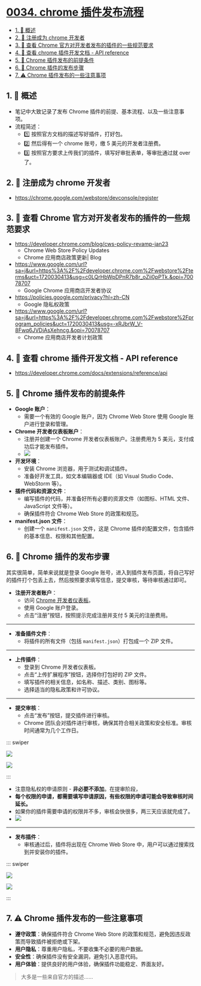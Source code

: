 # [0034. chrome 插件发布流程](https://github.com/Tdahuyou/TNotes.notes/tree/main/notes/0034.%20chrome%20%E6%8F%92%E4%BB%B6%E5%8F%91%E5%B8%83%E6%B5%81%E7%A8%8B)

<!-- region:toc -->

- [1. 📝 概述](#1--概述)
- [2. 🔗 注册成为 chrome 开发者](#2--注册成为-chrome-开发者)
- [3. 🔗 查看 Chrome 官方对开发者发布的插件的一些规范要求](#3--查看-chrome-官方对开发者发布的插件的一些规范要求)
- [4. 🔗 查看 chrome 插件开发文档 - API reference](#4--查看-chrome-插件开发文档---api-reference)
- [5. 📒 Chrome 插件发布的前提条件](#5--chrome-插件发布的前提条件)
- [6. 📒 Chrome 插件的发布步骤](#6--chrome-插件的发布步骤)
- [7. ⚠️ Chrome 插件发布的一些注意事项](#7-️-chrome-插件发布的一些注意事项)

<!-- endregion:toc -->

## 1. 📝 概述

- 笔记中大致记录了发布 Chrome 插件的前提、基本流程、以及一些注意事项。
- 流程简述：
  - 1️⃣ 按照官方文档的描述写好插件，打好包。
  - 2️⃣ 然后得有一个 chrome 账号，缴 5 美元的开发者注册费。
  - 3️⃣ 按照官方要求上传我们的插件，填写好审批表单，等审批通过就 over 了。

## 2. 🔗 注册成为 chrome 开发者

- https://chrome.google.com/webstore/devconsole/register

## 3. 🔗 查看 Chrome 官方对开发者发布的插件的一些规范要求

- https://developer.chrome.com/blog/cws-policy-revamp-jan23
  - Chrome Web Store Policy Updates
  - Chrome 应用商店政策更新| Blog
- https://www.google.com/url?sa=j&url=https%3A%2F%2Fdeveloper.chrome.com%2Fwebstore%2Fterms&uct=1720030413&usg=c0LQrHbWpDPnR7b8r_oZii0pPTk.&opi=70078707
  - Google Chrome 应用商店开发者协议
- https://policies.google.com/privacy?hl=zh-CN
  - Google 隐私权政策
- https://www.google.com/url?sa=j&url=https%3A%2F%2Fdeveloper.chrome.com%2Fwebstore%2Fprogram_policies&uct=1720030413&usg=-xRJbrW_V-8Fwq6JVDiAsXehncg.&opi=70078707
  - Chrome 应用商店开发者计划政策

## 4. 🔗 查看 chrome 插件开发文档 - API reference

- https://developer.chrome.com/docs/extensions/reference/api

## 5. 📒 Chrome 插件发布的前提条件

- **Google 账户**：
  - 需要一个有效的 Google 账户，因为 Chrome Web Store 使用 Google 账户进行登录和管理。
- **Chrome 开发者仪表板账户**：
  - 注册并创建一个 Chrome 开发者仪表板账户。注册费用为 5 美元，支付成功后才能发布插件。
  - ![](https://cdn.jsdelivr.net/gh/Tdahuyou/imgs@main/2024-12-13-13-26-51.png)
- **开发环境**：
  - 安装 Chrome 浏览器，用于测试和调试插件。
  - 准备好开发工具，如文本编辑器或 IDE（如 Visual Studio Code、WebStorm 等）。
- **插件代码和资源文件**：
  - 编写插件的代码，并准备好所有必要的资源文件（如图标、HTML 文件、JavaScript 文件等）。
  - 确保插件符合 Chrome Web Store 的政策和规范。
- **manifest.json 文件**：
  - 创建一个 `manifest.json` 文件，这是 Chrome 插件的配置文件，包含插件的基本信息、权限和其他配置。

## 6. 📒 Chrome 插件的发布步骤

其实很简单，简单来说就是登录 Google 账号，进入到插件发布页面，将自己写好的插件打个包丢上去，然后按照要求填写信息，提交审核，等待审核通过即可。

- **注册开发者账户**：
  - 访问 [Chrome 开发者仪表板](https://chrome.google.com/webstore/developer/dashboard)。
  - 使用 Google 账户登录。
  - 点击“注册”按钮，按照提示完成注册并支付 5 美元的注册费用。

---

- **准备插件文件**：
  - 将插件的所有文件（包括 `manifest.json`）打包成一个 ZIP 文件。

---

- **上传插件**：
  - 登录到 Chrome 开发者仪表板。
  - 点击“上传扩展程序”按钮，选择你打包好的 ZIP 文件。
  - 填写插件的相关信息，如名称、描述、类别、图标等。
  - 选择适当的隐私政策和许可协议。

---

- **提交审核**：
  - 点击“发布”按钮，提交插件进行审核。
  - Chrome 团队会对插件进行审核，确保其符合相关政策和安全标准。审核时间通常为几个工作日。

::: swiper

![](https://cdn.jsdelivr.net/gh/Tdahuyou/imgs@main/2025-01-01-19-28-03.png)

![](https://cdn.jsdelivr.net/gh/Tdahuyou/imgs@main/2025-01-01-19-29-10.png)

:::

- 注意隐私权的申请原则 - **非必要不添加**。在提审阶段，
- **每个权限的申请，都需要填写申请原因，有些权限的申请可能会导致审核时间延长。**
- 如果你的插件需要申请的权限并不多，审核会快很多，两三天应该就完成了。
- ![](https://cdn.jsdelivr.net/gh/Tdahuyou/imgs@main/2025-01-01-19-29-58.png)

---

- **发布插件**：
  - 审核通过后，插件将出现在 Chrome Web Store 中，用户可以通过搜索找到并安装你的插件。

::: swiper

![](https://cdn.jsdelivr.net/gh/Tdahuyou/imgs@main/2025-01-01-19-31-29.png)

![](https://cdn.jsdelivr.net/gh/Tdahuyou/imgs@main/2025-01-01-19-31-00.png)

:::

## 7. ⚠️ Chrome 插件发布的一些注意事项

- **遵守政策**：确保插件符合 Chrome Web Store 的政策和规范，避免因违反政策而导致插件被拒绝或下架。
- **用户隐私**：尊重用户隐私，不要收集不必要的用户数据。
- **安全性**：确保插件没有安全漏洞，避免引入恶意代码。
- **用户体验**：提供良好的用户体验，确保插件功能稳定、界面友好。

> 大多是一些来自官方的描述……
